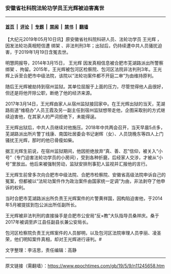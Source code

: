 ### 安徽省社科院法轮功学员王光辉被迫害离世

---

#### [首页](../../../..?n11245658) &nbsp;|&nbsp; [评论](../../../../../epoch-comment?n11245658) &nbsp;|&nbsp; [专题](../../../../../epoch-special?n11245658) &nbsp;|&nbsp; [禁闻](../../../../../epoch-news?n11245658) &nbsp;|&nbsp; [禁书](../../../../../books?n11245658) &nbsp;|&nbsp; [翻墙](https://github.com/gfw-breaker/nogfw/blob/master/README.md?n11245658)


<div class="post_content" id="artbody" itemprop="articleBody">
 <!-- article content begin -->
 <p>
  【大纪元2019年05月10日讯】原安徽省社科院科研人员、法轮功学员
  <ok href="https://www.epochtimes.com/gb/tag/%E7%8E%8B%E5%85%89%E8%BE%89.html">
   王光辉
  </ok>
  ，因发法轮功真相短信遭
  <ok href="https://www.epochtimes.com/gb/tag/%E7%BB%91%E6%9E%B6.html">
   绑架
  </ok>
  、非法判刑3年；出狱后，仍持续遭中共人员骚扰迫害，于2019年1月19日含冤去世。
 </p>
 <p>
  明慧网报导，2014年3月15日，
  <ok href="https://www.epochtimes.com/gb/tag/%E7%8E%8B%E5%85%89%E8%BE%89.html">
   王光辉
  </ok>
  因发真相信息被合肥市芜湖路派出所警察
  <ok href="https://www.epochtimes.com/gb/tag/%E7%BB%91%E6%9E%B6.html">
   绑架
  </ok>
  、拘留。2015年，王光辉被包河区检察院、包河区法院非法判刑3年。王光辉上诉至合肥市中级法院，该院以“法轮功案件都不开庭二审”为由维持原判。
 </p>
 <p>
  随后王光辉被劫持到宿州监狱。其单位屈服于上面的压力，尽管觉得他人品很好，但还是将他开除公职，断绝了他的经济来源。
 </p>
 <p>
  2017年3月14日，王光辉由家人从宿州监狱接回家中。在王光辉出狱的当天，芜湖路街道“维稳办”人员王霞及另一副主任到宿州监狱想带走他，企图采取别的方式继续迫害他，在其家人的严词拒绝下，未能得逞。
 </p>
 <p>
  王光辉出狱后，中共人员继续对他施压。2018年中共两会召开，当天早晨5点多，芜湖路派出所片警丁线康、南国社居委会书记谢辉（女）、人员饶晚东等四人上门骚扰王光辉，那时的他已骨瘦如柴。
 </p>
 <p>
  据王光辉生前说，在宿州监狱期间，他因拒绝放弃“真、善、忍”信仰，被关入“小号”（专门迫害法轮功学员的小房间），受到各种折磨，后经家人交涉，才被从“小号”里放出。他后来被强制劳动，监狱安排刑事犯人监视并汇报他的言行。
 </p>
 <p>
  王光辉生前曾多次向合肥市中级法院、合肥市检察院、安徽省高级法院申诉自己的冤案，但都被以“法轮功案件作为政治案件由国家统一定调”为由，非法剥夺了他申诉的权利。
 </p>
 <p>
  当时合肥市芜湖路派出所负责王光辉案件的片警黄祥国，因构陷迫害他，于2014年5月被提拔到包公派出所任副所长。
 </p>
 <p>
  王光辉被非法判刑的直接操手是合肥市公安局“反×教”大队指导员桑祥庆。桑于2017年被调至庐江县任副县长兼公安局长。
 </p>
 <p>
  包河区检察院负责王光辉案件的人员郜明，以及包河区法院审理人员李丽、凌圣荣，他们明知案件真相，却对王光辉进行诬判。#
 </p>
 <p>
  文字整理：李洁思，责任编辑：高静
 </p>
 <!-- article content end -->
 <div id="below_article_ad">
 </div>
</div>


---

原文链接（需翻墙）：https://www.epochtimes.com/gb/19/5/9/n11245658.htm